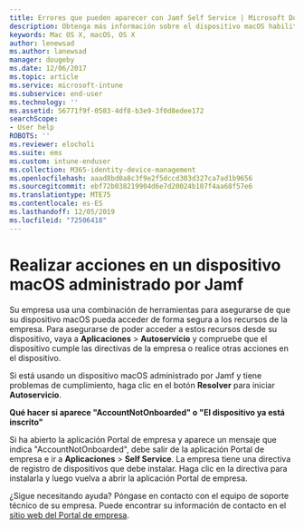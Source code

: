```yaml
---
title: Errores que pueden aparecer con Jamf Self Service | Microsoft Docs
description: Obtenga más información sobre el dispositivo macOS habilitado para Intune administrado por Jamf.
keywords: Mac OS X, macOS, OS X
author: lenewsad
ms.author: lanewsad
manager: dougeby
ms.date: 12/06/2017
ms.topic: article
ms.service: microsoft-intune
ms.subservice: end-user
ms.technology: ''
ms.assetid: 56771f9f-0583-4df8-b3e9-3f0d8edee172
searchScope:
- User help
ROBOTS: ''
ms.reviewer: elocholi
ms.suite: ems
ms.custom: intune-enduser
ms.collection: M365-identity-device-management
ms.openlocfilehash: aaad8bd0a8c3f9e2f5dccd303d327ca7ad1b9656
ms.sourcegitcommit: ebf72b038219904d6e7d20024b107f4aa68f57e6
ms.translationtype: MTE75
ms.contentlocale: es-ES
ms.lasthandoff: 12/05/2019
ms.locfileid: "72506418"
---
```

# <a name="performing-actions-on-a-macos-device-managed-by-jamf"></a>Realizar acciones en un dispositivo macOS administrado por Jamf

Su empresa usa una combinación de herramientas para asegurarse de que su dispositivo macOS pueda acceder de forma segura a los recursos de la empresa. Para asegurarse de poder acceder a estos recursos desde su dispositivo, vaya a **Aplicaciones** > **Autoservicio** y compruebe que el dispositivo cumple las directivas de la empresa o realice otras acciones en el dispositivo.

Si está usando un dispositivo macOS administrado por Jamf y tiene problemas de cumplimiento, haga clic en el botón **Resolver** para iniciar **Autoservicio**.

__Qué hacer si aparece "AccountNotOnboarded" o "El dispositivo ya está inscrito"__

Si ha abierto la aplicación Portal de empresa y aparece un mensaje que indica "AccountNotOnboarded", debe salir de la aplicación Portal de empresa e ir a **Aplicaciones** > **Self Service**. La empresa tiene una directiva de registro de dispositivos que debe instalar. Haga clic en la directiva para instalarla y luego vuelva a abrir la aplicación Portal de empresa.

¿Sigue necesitando ayuda? Póngase en contacto con el equipo de soporte técnico de su empresa. Puede encontrar su información de contacto en el [sitio web del Portal de empresa](https://go.microsoft.com/fwlink/?linkid=2010980).
